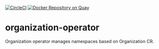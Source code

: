 <!--

    TODO:

    - Add the project to the CircleCI:
      https://circleci.com/setup-project/gh/giantswarm/REPOSITORY_NAME

    - Import RELEASE_TOKEN variable from template repository for the builds:
      https://circleci.com/gh/giantswarm/REPOSITORY_NAME/edit#env-vars

    - Change the badge (with style=shield):
      https://circleci.com/gh/giantswarm/REPOSITORY_NAME/edit#badges
      If this is a private repository token with scope `status` will be needed.

    - Run `devctl replace -i "REPOSITORY_NAME" "$(basename $(git rev-parse --show-toplevel))" *.md`
      and commit your changes.

-->
[![CircleCI](https://circleci.com/gh/giantswarm/template-operator.svg?&style=shield)](https://circleci.com/gh/giantswarm/template-operator) [![Docker Repository on Quay](https://quay.io/repository/giantswarm/template-operator/status "Docker Repository on Quay")](https://quay.io/repository/giantswarm/template-operator)

# organization-operator

Organization operator manages namespaces based on Organization CR.
